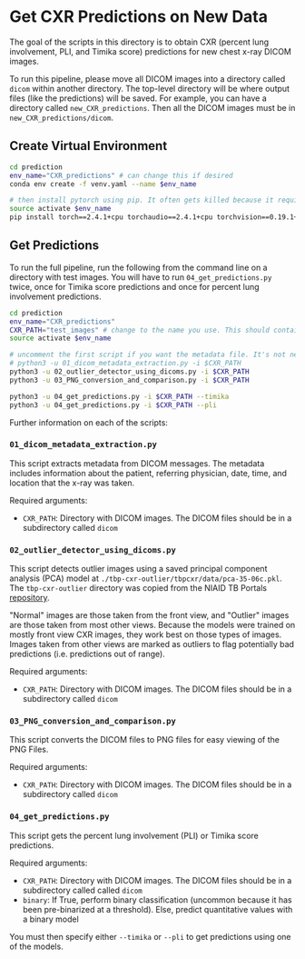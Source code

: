 # Get CXR Predictions on New Data

The goal of the scripts in this directory is to obtain CXR (percent lung involvement, PLI, and Timika score) predictions for new chest x-ray DICOM images.

To run this pipeline, please move all DICOM images into a directory called `dicom` within another directory. The top-level directory will be where output files (like the predictions) will be saved. For example, you can have a directory called `new_CXR_predictions`. Then all the DICOM images must be in `new_CXR_predictions/dicom`.

## Create Virtual Environment

```bash
cd prediction
env_name="CXR_predictions" # can change this if desired
conda env create -f venv.yaml --name $env_name

# then install pytorch using pip. It often gets killed because it requires too much RAM if you include these pip packages in the YAML file above.
source activate $env_name
pip install torch==2.4.1+cpu torchaudio==2.4.1+cpu torchvision==0.19.1+cpu torchxrayvision==1.3.3 --extra-index-url https://download.pytorch.org/whl/cpu
```

## Get Predictions

To run the full pipeline, run the following from the command line on a directory with test images. You will have to run `04_get_predictions.py` twice, once for Timika score predictions and once for percent lung involvement predictions.

```bash
cd prediction
env_name="CXR_predictions"
CXR_PATH="test_images" # change to the name you use. This should contain a subdirectory called "dicom" with the .dcm files
source activate $env_name

# uncomment the first script if you want the metadata file. It's not necessary to create it, and it's very time-consuiming.
# python3 -u 01_dicom_metadata_extraction.py -i $CXR_PATH
python3 -u 02_outlier_detector_using_dicoms.py -i $CXR_PATH
python3 -u 03_PNG_conversion_and_comparison.py -i $CXR_PATH

python3 -u 04_get_predictions.py -i $CXR_PATH --timika
python3 -u 04_get_predictions.py -i $CXR_PATH --pli
```

Further information on each of the scripts:

### `01_dicom_metadata_extraction.py`

This script extracts metadata from DICOM messages. The metadata includes information about the patient, referring physician, date, time, and location that the x-ray was taken.

Required arguments:

<ul>
    <li><code>CXR_PATH</code>: Directory with DICOM images. The DICOM files should be in a subdirectory called <code>dicom</code></li>
</ul>

### `02_outlier_detector_using_dicoms.py`

This script detects outlier images using a saved principal component analysis (PCA) model at `./tbp-cxr-outlier/tbpcxr/data/pca-35-06c.pkl`. The `tbp-cxr-outlier` directory was copied from the NIAID TB Portals <a href="https://github.com/niaid/tbp-cxr-outlier" target="_blank">repository</a>. 

"Normal" images are those taken from the front view, and "Outlier" images are those taken from most other views. Because the models were trained on mostly front view CXR images, they work best on those types of images. Images taken from other views are marked as outliers to flag potentially bad predictions (i.e. predictions out of range).

Required arguments:

<ul>
    <li><code>CXR_PATH</code>: Directory with DICOM images. The DICOM files should be in a subdirectory called <code>dicom</code></li>
</ul>

### `03_PNG_conversion_and_comparison.py`

This script converts the DICOM files to PNG files for easy viewing of the PNG Files.

Required arguments:

<ul>
    <li><code>CXR_PATH</code>: Directory with DICOM images. The DICOM files should be in a subdirectory called <code>dicom</code></li>
</ul>

### `04_get_predictions.py`

This script gets the percent lung involvement (PLI) or Timika score predictions.

Required arguments:

<ul>
    <li><code>CXR_PATH</code>: Directory with DICOM images. The DICOM files should be in a subdirectory called called <code>dicom</code></li>
    <li><code>binary</code>: If True, perform binary classification (uncommon because it has been pre-binarized at a threshold). Else, predict quantitative values with a binary model </li>
</ul>

You must then specify either `--timika` or `--pli` to get predictions using one of the models.
